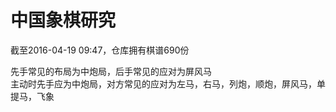 # 中国象棋研究
截至2016-04-19 09:47，仓库拥有棋谱690份<br>

先手常见的布局为中炮局，后手常见的应对为屏风马<br>
主动时先手应为中炮局，对方常见的应对为左马，右马，列炮，顺炮，屏风马，单提马，飞象<br>